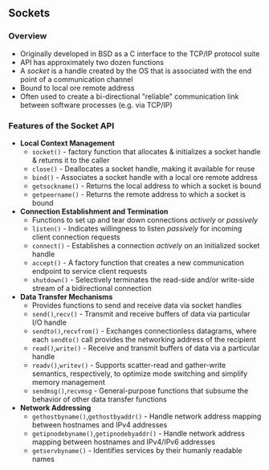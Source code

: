 ## Sockets

### Overview
  * Originally developed in BSD as a C interface to the TCP/IP protocol suite
  * API has approximately two dozen functions
  * A _socket_ is a handle created by the OS that is associated with the end point of a communication channel
  * Bound to local ore remote address
  * Often used to create a bi-directional "reliable" communication link between software processes (e.g. via TCP/IP)

### Features of the Socket API
  * **Local Context Management**
    * `socket()` - factory function that allocates & initializes a socket handle & returns it to the caller
    * `close()` - Deallocates a socket handle, making it available for reuse
    * `bind()` - Associates a socket handle with a local ore remote address
    * `getsockname()` - Returns the local address to which a socket is bound
    * `getpeername()` - Returns the remote address to which a socket is bound
  * **Connection Establishment and Termination**
    * Functions to set up and tear down connections _actively_ or _passively_
    * `listen()` - Indicates willingness to listen _passively_ for incoming client connection requests
    * `connect()` - Establishes a connection _actively_ on an initialized socket handle
    * `accept()` - A factory function that creates a new communication endpoint to service client requests
    * `shutdown()` - Selectively terminates the read-side and/or write-side stream of a bidirectional connection
  * **Data Transfer Mechanisms**
    * Provides functions to send and receive data via socket handles
    * `send()`,`recv()` - Transmit and receive buffers of data via particular I/O handle
    * `sendto()`,`recvfrom()` - Exchanges connectionless datagrams, where each `sendto()` call provides the networking address of the recipient
    * `read()`,`write()` - Receive and transmit buffers of data via a particular handle
    * `readv()`,`writev()` - Supports scatter-read and gather-write semantics, respectively, to optimize mode switching and simplify memory management
    * `sendmsg()`,`recvmsg` - General-purpose functions that subsume the behavior of other data transfer functions
  * **Network Addressing**
    * `gethostbyname()`,`gethostbyaddr()` - Handle network address mapping between hostnames and IPv4 addresses
    * `getipnodebyname()`,`getipnodebyaddr()` - Handle network address mapping between hostnames and IPv4/IPv6 addresses
    * `getservbyname()` - Identifies services by their humanly readable names
    


